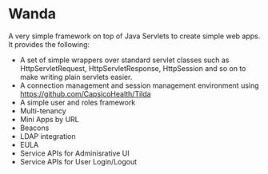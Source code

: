 # Wanda
A very simple framework on top of Java Servlets to create simple web apps. It provides the following:
- A set of simple wrappers over standard servlet classes such as HttpServletRequest, HttpServletResponse, HttpSession and so on to make writing plain servlets easier.
- A connection management and session management environment using https://github.com/CapsicoHealth/Tilda
- A simple user and roles framework
- Multi-tenancy
- Mini Apps by URL
- Beacons
- LDAP integration
- EULA
- Service APIs for Adminisrative UI
- Service APIs for User Login/Logout
